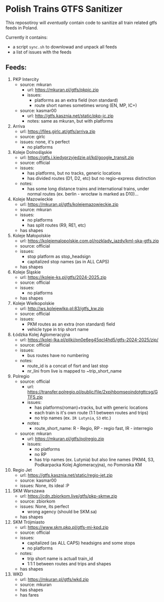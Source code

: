 # Polish Trains GTFS Sanitizer

This reposotiroy will _eventually_ contain code to sanitize all train related gtfs feeds in Poland.

Currently it contains:
- a script `sync.sh` to downlowad and unpack all feeds
- a list of issues with the feeds

## Feeds:

1. PKP Intercity
    - source: mkuran
        - url: https://mkuran.pl/gtfs/pkpic.zip
        - issues:
            - platforms as an extra field (non standard)
            - route short names sometimes wrong (EN, MP, IC+)
    - source: kasmar00
        - url: http://gtfs.kasznia.net/static/pkp-ic.zip
        - notes: same as mkuran, but with platforms
1. Arriva
    - url: https://files.girlc.at/gtfs/arriva.zip
    - source: girlc
    - issues: none, it's perfect
        - no platforms
1. Koleje Dolnośląskie
    - url: https://gtfs.i.kiedyprzyjedzie.pl/kd/google_transit.zip
    - source: official
    - issues:
        - has platforms, but no tracks, generic locations
        - has divided routes (D1, D2, etc) but no regio-express distinction
    - notes:
        - has some long distance trains and international trains, under normal routes (ex. berlin - wrocław is marked as D10)...
1. Koleje Mazowieckie
    - url: https://mkuran.pl/gtfs/kolejemazowieckie.zip
    - source: mkuran
    - issues:
        - no platforms
        - has split routes (R9, RE1, etc)
    - has shapes
1. Koleje Małopolskie
    - url: https://kolejemalopolskie.com.pl/rozklady_jazdy/kml-ska-gtfs.zip
    - source: official
    - issues:
        - stop platform as stop_headsign
        - capitalized stop names (as in ALL CAPS)
    - has shapes
1. Koleje Śląskie
    - url: https://koleje-ks.pl/gtfs/2024-2025.zip
    - source: official
    - issues:
        - no platforms
    - has shapes
1. Koleje Wielkopolskie
    - url: http://ws.kolejewlkp.pl:83/gtfs_kw.zip
    - source: official
    - issues:
        - PKM routes as an extra (non standard) field
        - vehicle type in trip short name
1. Łódzka Kolej Aglomeracyjna
    - url: https://kolej-lka.pl/pliki/pn0e6eg45qcl4hd5/gtfs-2024-2025/zip/
    - source: official
    - issues:
        - bus routes have no numbering
    - notes:
        - route_id is a concat of fisrt and last stop
        - nr_lini from live is mapped to ~trip_short_name
1. Polregio
    - source: official
        - url: https://transfer.polregio.pl/public/file/2xpjhbomseoindotgttcsg/GTFS.zip
        - issues:
            - has platforms(roman)+tracks, but with generic locations
            - each train is it's own route (1:1 between routes and trips)
            - no trip names (ex. `IR Lutynia`, `S3` etc.)
        - notes:
            - route_short_name: R - Regio, RP - regio fast, IR - interregio
    - source: mkuran
        - url: https://mkuran.pl/gtfs/polregio.zip
        - issues:
            - no platforms
            - no RP 
            - has trip names (ex. Lutynia) but also line names (PKM4, S3, Podkarpacka Kolej Aglomeracyjna), no Pomorska KM
1. Regio Jet
    - url: https://gtfs.kasznia.net/static/regio-jet.zip
    - source: kasmar00
    - issues: None, its ideal :P
1. SKM Warszawa
    - url: https://cdn.zbiorkom.live/gtfs/pkp-skmw.zip
    - source: zbiorkom
    - issues: None, its perfect
        - wrong agency (should be SKM.sa)
    - has shapes
1. SKM Trójmiasto
    - url: https://www.skm.pkp.pl/gtfs-mi-kpd.zip
    - source: official
    - issues:
        - capitalized (as ALL CAPS) headsigns and some stops
        - no platforms
    - notes:
        - trip short name is actuall train_id
        - 1:1:1 between routes and trips and shapes
    - has shapes
1. WKD
    - url: https://mkuran.pl/gtfs/wkd.zip
    - source: mkuran
    - has shapes
    - has fares

